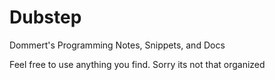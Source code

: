 Dubstep
=======

Dommert's Programming Notes, Snippets, and Docs 

Feel free to use anything you find. Sorry its not that organized
